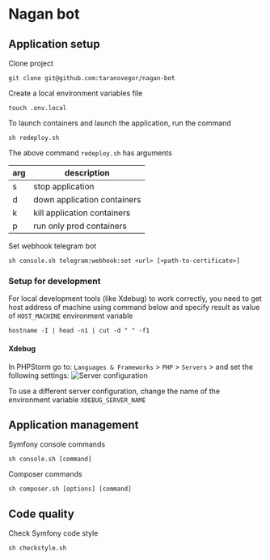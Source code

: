 # Nagan bot

## Application setup

Clone project
```
git clone git@github.com:taranovegor/nagan-bot
```

Create a local environment variables file
```
touch .env.local
```

To launch containers and launch the application, run the command
```
sh redeploy.sh
```

The above command `redeploy.sh` has arguments

| arg | description               
| --- | ---
| s   | stop application    
| d   | down application containers
| k   | kill application containers 
| p   | run only prod containers

Set webhook telegram bot
```
sh console.sh telegram:webhook:set <url> [<path-to-certificate>]
```

### Setup for development

For local development tools (like Xdebug) to work correctly, you need to get host address of machine using command below and specify result as value of `HOST_MACHINE` environment variable
```
hostname -I | head -n1 | cut -d " " -f1
```

#### Xdebug

In PHPStorm go to: `Languages & Frameworks` > `PHP` > `Servers` > and set the following settings:
![Server configuration](https://mattermost.branderstudio.com/files/ny5r5544ctfadkkareyj33p9uy/public?h=s1Xo6e44eJgyk4gBwcQmJQP9mVkFOjwECm-yUJ3RF4E)

To use a different server configuration, change the name of the environment variable `XDEBUG_SERVER_NAME`

## Application management

Symfony console commands
```
sh console.sh [command]
```

Composer commands
```
sh composer.sh [options] [command]
```

## Code quality

Check Symfony code style 
```
sh checkstyle.sh
```

